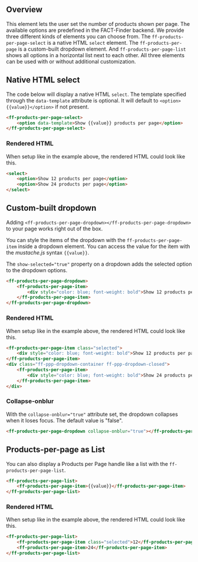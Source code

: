 ## Overview
This element lets the user set the number of products shown per page. The available options are
predefined in the FACT-Finder backend. We provide three different kinds of elements you can choose from.
The `ff-products-per-page-select` is a native HTML `select` element. The `ff-products-per-page` is a
custom-built dropdown element. And `ff-products-per-page-list` shows all options in a horizontal list next to each other.
All three elements can be used with or without additional customization.

## Native HTML select
The code below will display a native HTML `select`. The template specified through the `data-template` attribute is optional.
It will default to `<option>{{value}}</option>` if not present.

```html
<ff-products-per-page-select>
    <option data-template>Show {{value}} products per page</option>
</ff-products-per-page-select>
```

### Rendered HTML
When setup like in the example above, the rendered HTML could look like this.

```html
<select>
    <option>Show 12 products per page</option>
    <option>Show 24 products per page</option>
</select>
```

## Custom-built dropdown
Adding `<ff-products-per-page-dropdown></ff-products-per-page-dropdown>` to your page works right out of the box.

You can style the items of the dropdown with the `ff-products-per-page-item` inside a dropdown element.
You can access the value for the item with the _mustache.js_ syntax `{{value}}`.

The `show-selected="true"` property on a dropdown adds the selected option to the dropdown options.

```html
<ff-products-per-page-dropdown>
    <ff-products-per-page-item>
        <div style="color: blue; font-weight: bold">Show 12 products per page</div>
    </ff-products-per-page-item>
</ff-products-per-page-dropdown>
```

### Rendered HTML
When setup like in the example above, the rendered HTML could look like this.

```html
<ff-products-per-page-item class="selected">
    <div style="color: blue; font-weight: bold">Show 12 products per page</div>
</ff-products-per-page-item>
<div class="ff-ppp-dropdown-container ff-ppp-dropdown-closed">
    <ff-products-per-page-item>
        <div style="color: blue; font-weight: bold">Show 24 products per page</div>
    </ff-products-per-page-item>
</div>
```

### Collapse-onblur
With the `collapse-onblur="true"` attribute set, the dropdown collapses when it loses focus. The default value is "false".

```html
<ff-products-per-page-dropdown collapse-onblur="true"></ff-products-per-page-dropdown>
```

## Products-per-page as List
You can also display a Products per Page handle like a list with the `ff-products-per-page-list`.

```html
<ff-products-per-page-list>
    <ff-products-per-page-item>{{value}}</ff-products-per-page-item>
</ff-products-per-page-list>
```

### Rendered HTML
When setup like in the example above, the rendered HTML could look like this.

```html
<ff-products-per-page-list>
    <ff-products-per-page-item class="selected">12</ff-products-per-page-item>
    <ff-products-per-page-item>24</ff-products-per-page-item>
</ff-products-per-page-list>
```
